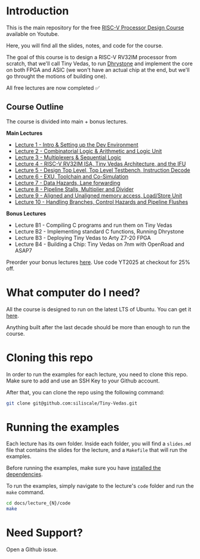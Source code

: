 # Introduction 

This is the main repository for the free [RISC-V Processor Design Course](https://www.youtube.com/playlist?list=PLRDeZtyULZWgMGOpZxxIhsRzCFyqhQ_U8) available on Youtube.

Here, you will find all the slides, notes, and code for the course.

The goal of this course is to design a RISC-V RV32IM processor from scratch, that we'll call Tiny Vedas, to run [Dhrystone](https://github.com/sifive/benchmark-dhrystone) and implement the core on both FPGA and ASIC (we won't have an actual chip at the end, but we'll go throught the motions of building one).

All free lectures are now completed ✅

## Course Outline

The course is divided into main + bonus lectures.

**Main Lectures**
- [Lecture 1 - Intro & Setting up the Dev Environment](docs/lecture_1/slides.pdf)
- [Lecture 2 - Combinatorial Logic & Arithmetic and Logic Unit](docs/lecture_2/slides.pdf)
- [Lecture 3 - Multiplexers & Sequential Logic](docs/lecture_3/slides.pdf)
- [Lecture 4 - RISC-V RV32IM ISA, Tiny Vedas Architecture, and the IFU](docs/lecture_4/slides.pdf)
- [Lecture 5 - Design Top Level, Top Level Testbench, Instruction Decode](docs/lecture_5/slides.pdf)
- [Lecture 6 - EXU, Toolchain and Co-Simulation](docs/lecture_6/slides.pdf)
- [Lecture 7 - Data Hazards, Lane forwarding](docs/lecture_7/slides.pdf)
- [Lecture 8 - Pipeline Stalls, Multiplier and Divider](docs/lecture_8/slides.pdf)
- [Lecture 9 - Aligned and Unaligned memory access, Load/Store Unit](docs/lecture_9/slides.pdf)
- [Lecture 10 - Handling Branches, Control Hazards and Pipeline Flushes](docs/lecture_10/slides.pdf)

**Bonus Lectures**
- Lecture B1 - Compiling C programs and run them on Tiny Vedas
- Lecture B2 - Implementing standard C functions, Running Dhrystone
- Lecture B3 - Deploying Tiny Vedas to Arty Z7-20 FPGA
- Lecture B4 - Building a Chip: Tiny Vedas on 7nm with OpenRoad and ASAP7

Preorder your bonus lectures [here](https://buy.stripe.com/00g3fy97Mcdb4UwbIO).
Use code YT2025 at checkout for 25% off.

# What computer do I need?

All the course is designed to run on the latest LTS of Ubuntu. You can get it [here](https://ubuntu.com/download/desktop).

Anything built after the last decade should be more than enough to run the course.

# Cloning this repo

In order to run the examples for each lecture, you need to clone this repo. Make sure to add and use an SSH Key to your Github account.

After that, you can clone the repo using the following command:

```bash
git clone git@github.com:siliscale/Tiny-Vedas.git
```

# Running the examples

Each lecture has its own folder. Inside each folder, you will find a `slides.md` file that contains the slides for the lecture, and a `Makefile` that will run the examples.

Before running the examples, make sure you have [installed the dependencies](docs/lecture_1/notes.md).

To run the examples, simply navigate to the lecture's `code` folder and run the `make` command.

```bash
cd docs/lecture_{N}/code
make
```

# Need Support?

Open a Github issue.